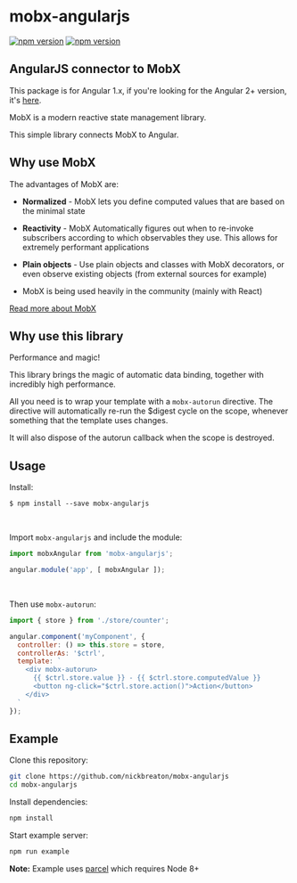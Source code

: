 # mobx-angularjs

[![npm version](https://img.shields.io/npm/v/mobx-angularjs.svg?style=flat-square)](https://www.npmjs.com/package/mobx-angularjs)
[![npm version](https://img.shields.io/npm/dw/mobx-angularjs.svg?style=flat-square)](https://www.npmjs.com/package/mobx-angularjs)

## AngularJS connector to MobX
This package is for Angular 1.x, if you're looking for the Angular 2+ version, it's [here](https://github.com/mobxjs/mobx-angular).

MobX is a modern reactive state management library.

This simple library connects MobX to Angular.

## Why use MobX
The advantages of MobX are:

* __Normalized__ - MobX lets you define computed values that are based on the minimal state

* __Reactivity__ - MobX Automatically figures out when to re-invoke subscribers according to which observables they use. This allows for extremely performant applications

* __Plain objects__ - Use plain objects and classes with MobX decorators, or even observe existing objects (from external sources for example)

* MobX is being used heavily in the community (mainly with React)

<a href="http://mobxjs.github.io/mobx" target="_blank">Read more about MobX</a>

## Why use this library
Performance and magic!

This library brings the magic of automatic data binding, together with incredibly high performance.

All you need is to wrap your template with a `mobx-autorun` directive.
The directive will automatically re-run the $digest cycle on the scope, whenever something that the template uses changes.

It will also dispose of the autorun callback when the scope is destroyed.

## Usage

Install:
```
$ npm install --save mobx-angularjs
```

<br>

Import `mobx-angularjs` and include the module:
```js
import mobxAngular from 'mobx-angularjs';

angular.module('app', [ mobxAngular ]);
```

<br>

Then use `mobx-autorun`:
```js
import { store } from './store/counter';

angular.component('myComponent', {
  controller: () => this.store = store,
  controllerAs: '$ctrl',
  template: `
    <div mobx-autorun>
      {{ $ctrl.store.value }} - {{ $ctrl.store.computedValue }}
      <button ng-click="$ctrl.store.action()">Action</button>
    </div>
  `
});
```

## Example

Clone this repository:

```bash
git clone https://github.com/nickbreaton/mobx-angularjs
cd mobx-angularjs
```

Install dependencies:

```bash
npm install
```

Start example server:

```bash
npm run example
```

__Note:__ Example uses [parcel](https://parceljs.org/) which requires Node 8+